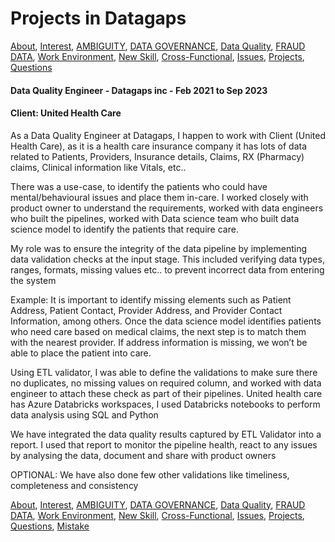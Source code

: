 # Projects in Datagaps
<!-- TOC --> 

[About](https://github.com/bathai420/interview_data_quality/blob/main/About/README.md),
[Interest](https://github.com/bathai420/interview_data_quality/blob/main/Interest/README.md),
[AMBIGUITY](https://github.com/bathai420/interview_data_quality/blob/main/Ambiguity/README.md),
[DATA GOVERNANCE](https://github.com/bathai420/interview_data_quality/blob/main/DataGovernance/README.md),
[Data Quality](https://github.com/bathai420/interview_data_quality/blob/main/DataQuality/README.md), 
[FRAUD DATA](https://github.com/bathai420/interview_data_quality/blob/main/FraudData/README.md),
[Work Environment](https://github.com/bathai420/interview_data_quality/blob/main/WorkEnvironment/README.md),
[New Skill](https://github.com/bathai420/interview_data_quality/blob/main/NewSkill/README.md),
[Cross-Functional](https://github.com/bathai420/interview_data_quality/blob/main/CrossFunctional/README.md),
[Issues](https://github.com/bathai420/interview_data_quality/blob/main/Issues/README.md),
[Projects](https://github.com/bathai420/interview_data_quality/blob/main/Projects/README.md),
[Questions](https://github.com/bathai420/interview_data_quality/blob/main/Questions/README.md)

#### Data Quality Engineer - Datagaps inc - Feb 2021 to Sep 2023
#### Client: United Health Care

As a Data Quality Engineer at Datagaps, I happen to work with Client (United Health Care), as it is a health care insurance company it has lots of data related to Patients, Providers, Insurance details, Claims, RX (Pharmacy) claims, Clinical information like Vitals, etc..

There was a use-case, to identify the patients who could have mental/behavioural issues and place them in-care. I worked closely with product owner to understand the requirements, worked with data engineers who built the pipelines, worked with Data science team who built data science model to identify the patients that require care.

My role was to ensure the integrity of the data pipeline by implementing data validation checks at the input stage. This included verifying data types, ranges, formats, missing values etc.. to prevent incorrect data from entering the system

Example: 
It is important to identify missing elements such as Patient Address, Patient Contact, Provider Address, and Provider Contact Information, among others. Once the data science model identifies patients who need care based on medical claims, the next step is to match them with the nearest provider. If address information is missing, we won’t be able to place the patient into care.

Using ETL validator, I was able to define the validations to make sure there no duplicates, no missing values on required column, and worked with data engineer to attach these check as part of their pipelines. United health care has Azure Databricks workspaces, I used Databricks notebooks to perform data analysis using SQL and Python

We have integrated the data quality results captured by ETL Validator into a report. I used that report to monitor the pipeline health, react to any issues by analysing the data, document and share with product owners


OPTIONAL: We have also done few other validations like timeliness, completeness and consistency

[About](https://github.com/bathai420/interview_data_quality/blob/main/About/README.md),
[Interest](https://github.com/bathai420/interview_data_quality/blob/main/Interest/README.md),
[AMBIGUITY](https://github.com/bathai420/interview_data_quality/blob/main/Ambiguity/README.md),
[DATA GOVERNANCE](https://github.com/bathai420/interview_data_quality/blob/main/DataGovernance/README.md),
[Data Quality](https://github.com/bathai420/interview_data_quality/blob/main/DataQuality/README.md), 
[FRAUD DATA](https://github.com/bathai420/interview_data_quality/blob/main/FraudData/README.md),
[Work Environment](https://github.com/bathai420/interview_data_quality/blob/main/WorkEnvironment/README.md),
[New Skill](https://github.com/bathai420/interview_data_quality/blob/main/NewSkill/README.md),
[Cross-Functional](https://github.com/bathai420/interview_data_quality/blob/main/CrossFunctional/README.md),
[Issues](https://github.com/bathai420/interview_data_quality/blob/main/Issues/README.md),
[Projects](https://github.com/bathai420/interview_data_quality/blob/main/Projects/README.md),
[Questions](https://github.com/bathai420/interview_data_quality/blob/main/Questions/README.md),
[Mistake](https://github.com/bathai420/interview_data_quality/blob/main/Mistake/README.md)